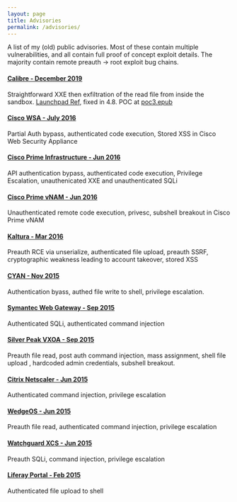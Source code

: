 ```yaml
---
layout: page
title: Advisories
permalink: /advisories/
---
```


A list of my (old) public advisories. Most of these contain multiple vulnerabilities, and all contain full proof of concept exploit details. The majority contain remote preauth -> root exploit bug chains.

#### [Calibre - December 2019](/uploads/calibre-xxe.txt)
Straightforward XXE then exfiltration of the read file from inside the sandbox. [Launchpad Ref](https://bugs.launchpad.net/calibre/+bug/1857800), fixed in 4.8. POC at [poc3.epub](/uploads/poc3.epub)

#### [Cisco WSA - July 2016](https://web.archive.org/web/20171011143514/https://security-assessment.com/files/documents/advisory/Cisco-WSA-Advisory-release.pdf)
Partial Auth bypass, authenticated code execution, Stored XSS in Cisco Web Security Appliance

#### [Cisco Prime Infrastructure - Jun 2016](https://security-assessment.com/files/documents/advisory/Cisco-Prime-Infrastructure-Release.pdf)
API authentication bypass, authenticated code execution, Privilege Escalation, unauthenicated XXE and unauthenticated SQLi

#### [Cisco Prime vNAM - Jun 2016](https://security-assessment.com/files/documents/advisory/Cisco-Prime-vNam.pdf)
Unauthenticated remote code execution, privesc, subshell breakout in Cisco Prime vNAM

#### [Kaltura - Mar 2016](https://security-assessment.com/files/documents/advisory/Kaltura-Multiple-Vulns.pdf)
Preauth RCE via unserialize, authenticated file upload, preauth SSRF, cryptographic weakness leading to account takeover, stored XSS

#### [CYAN - Nov 2015](https://security-assessment.com/files/documents/advisory/Cyan%20Secure%20Web%20-%20Multiple%20Vulnerabilities.pdf)
Authentication byass, authed file write to shell, privilege escalation.

#### [Symantec Web Gateway - Sep 2015](https://security-assessment.com/files/documents/advisory/Symantec-advisory-Final.pdf)
Authenticated SQLi, authenticated command injection

#### [Silver Peak VXOA - Sep 2015](https://security-assessment.com/files/documents/advisory/Silverpeak-Advisory-Final.pdf)
Preauth file read, post auth command injection, mass assignment, shell file upload , hardcoded admin credentials, subshell breakout.

#### [Citrix Netscaler - Jun 2015](https://security-assessment.com/files/documents/advisory/Citrix-Netscaler-Final.pdf)
Authenticated command injection, privilege escalation

#### [WedgeOS - Jun 2015](https://security-assessment.com/files/documents/advisory/WedgeOS-Final.pdf)
Preauth file read, authenticated command injection, privilege escalation

#### [Watchguard XCS - Jun 2015](https://security-assessment.com/files/documents/advisory/Watchguard-XCS-final.pdf)
Preauth SQLi, command injection, privilege escalation

#### [Liferay Portal - Feb 2015](https://security-assessment.com/files/documents/advisory/LR-file-upload.pdf)
Authenticated file upload to shell
